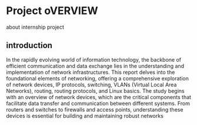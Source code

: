  # Project oVERVIEW

about internship project

## introduction

 In the rapidly evolving world of information technology, the backbone of efficient communication and data exchange lies in the understanding and implementation of network infrastructures. This report delves into the foundational elements of networking, offering a comprehensive exploration of network devices, IP protocols, switching, VLANs (Virtual Local Area Networks), routing, routing protocols, and Linux basics. The study begins with an overview of network devices, which are the critical components that facilitate data transfer and communication between different systems. From routers and switches to firewalls and access points, understanding these devices is essential for building and maintaining robust networks 
